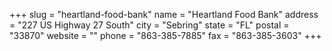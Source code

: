 +++
slug = "heartland-food-bank"
name = "Heartland Food Bank"
address = "227 US Highway 27 South"
city = "Sebring"
state = "FL"
postal = "33870"
website = ""
phone = "863-385-7885"
fax = "863-385-3603"
+++

